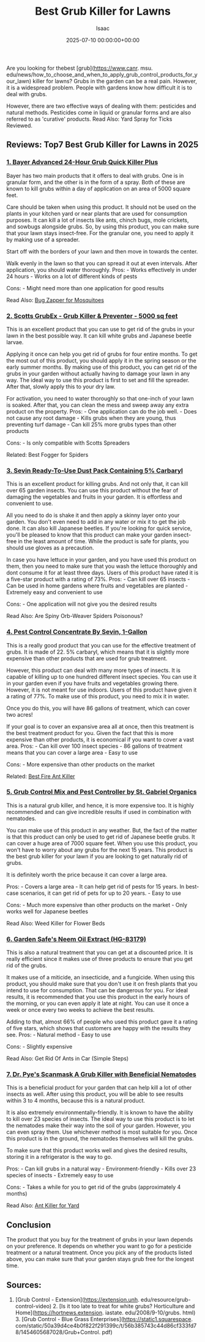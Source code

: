 ﻿---
title: Best Grub Killer for Lawns
description: Are you looking for thebest grub killer for lawns? Grubs in the garden can be a real pain.However, it is a widespread problem.
slug: /best-grub-killer-for-lawns/
date: 2025-07-10 00:00:00+00:00
lastmod: 2025-07-10 00:00:00+03:00
author: Isaac
categories:
- Ants
- Product Reviews
- Wasps
tags:
- ants
- best
- grub
layout: post
---

Are you looking for thebest [grub](https://www.canr. msu. edu/news/how_to_choose_and_when_to_apply_grub_control_products_for_your_lawn) killer for lawns? Grubs in the garden can be a real pain. However, it is a widespread problem. People with gardens know how difficult it is to deal with grubs.

However, there are two effective ways of dealing with them: pesticides and natural methods. Pesticides come in liquid or granular forms and are also referred to as 'curative' products. Read Also: Yard Spray for Ticks Reviewed.

##  Reviews: Top7 Best Grub Killer for Lawns in 2025

###  [1. Bayer Advanced 24-Hour Grub Quick Killer Plus](https://www.amazon.com/dp/B001H1GQ54/?tag=p-policy-20)

Bayer has two main products that it offers to deal with grubs. One is in granular form, and the other is in the form of a spray. Both of these are known to kill grubs within a day of application on an area of 5000 square feet.

Care should be taken when using this product. It should not be used on the plants in your kitchen yard or near plants that are used for consumption purposes. It can kill a lot of insects like ants, chinch bugs, mole crickets, and sowbugs alongside grubs. So, by using this product, you can make sure that your lawn stays insect-free. For the granular one, you need to apply it by making use of a spreader.

Start off with the borders of your lawn and then move in towards the center.

Walk evenly in the lawn so that you can spread it out at even intervals. After application, you should water thoroughly. Pros: - Works effectively in under 24 hours - Works on a lot of different kinds of pests

Cons: - Might need more than one application for good results

Read Also: [Bug Zapper for Mosquitoes](https://pestpolicy.com/[best](https://pestpolicy.com/best-ant-killer-for-yard/)-bug-zapper-for-mosquitoes/)

###  [2. Scotts GrubEx - Grub Killer & Preventer - 5000 sq feet](https://www.amazon.com/dp/B0050DV4ZW/?tag=p-policy-20)

This is an excellent product that you can use to get rid of the grubs in your lawn in the best possible way. It can kill white grubs and Japanese beetle larvae.

Applying it once can help you get rid of grubs for four entire months. To get the most out of this product, you should apply it in the spring season or the early summer months. By making use of this product, you can get rid of the grubs in your garden without actually having to damage your lawn in any way. The ideal way to use this product is first to set and fill the spreader. After that, slowly apply this to your dry law.

For activation, you need to water thoroughly so that one-inch of your lawn is soaked. After that, you can clean the mess and sweep away any extra product on the property. Pros: - One application can do the job well. - Does not cause any root damage - Kills grubs when they are young, thus preventing turf damage - Can kill 25% more grubs types than other products

Cons: - Is only compatible with Scotts Spreaders

Related: Best Fogger for Spiders

###  [3. Sevin Ready-To-Use Dust Pack Containing 5% Carbaryl](https://www.amazon.com/dp/B006O8OWFG/?tag=p-policy-20)

This is an excellent product for killing grubs. And not only that, it can kill over 65 garden insects. You can use this product without the fear of damaging the vegetables and fruits in your garden. It is effortless and convenient to use.

All you need to do is shake it and then apply a skinny layer onto your garden. You don't even need to add in any water or mix it to get the job done. It can also kill Japanese beetles. If you're looking for quick service, you'll be pleased to know that this product can make your garden insect-free in the least amount of time. While the product is safe for plants, you should use gloves as a precaution.

In case you have lettuce in your garden, and you have used this product on them, then you need to make sure that you wash the lettuce thoroughly and dont consume it for at least three days. Users of this product have rated it is a five-star product with a rating of 73%. Pros: - Can kill over 65 insects - Can be used in home gardens where fruits and vegetables are planted - Extremely easy and convenient to use

Cons: - One application will not give you the desired results

Read Also: Are Spiny Orb-Weaver Spiders Poisonous?

###  [4. Pest Control Concentrate By Sevin, 1-Gallon](https://www.amazon.com/dp/B000RNEYBG/?tag=p-policy-20)

This is a really good product that you can use for the effective treatment of grubs. It is made of 22. 5% carbaryl, which means that it is slightly more expensive than other products that are used for grub treatment.

However, this product can deal with many more types of insects. It is capable of killing up to one hundred different insect species. You can use it in your garden even if you have fruits and vegetables growing there. However, it is not meant for use indoors. Users of this product have given it a rating of 77%. To make use of this product, you need to mix it in water.

Once you do this, you will have 86 gallons of treatment, which can cover two acres!

If your goal is to cover an expansive area all at once, then this treatment is the best treatment product for you. Given the fact that this is more expensive than other products, it is economical if you want to cover a vast area. Pros: - Can kill over 100 insect species - 86 gallons of treatment means that you can cover a large area - Easy to use

Cons: - More expensive than other products on the market

Related: [Best Fire Ant Killer](https://pestpolicy.com/best-fire-ant-killer/)

###  [5. Grub Control Mix and Pest Controller by St. Gabriel Organics](https://www.amazon.com/dp/B000BWY878/?tag=p-policy-20)

This is a natural grub killer, and hence, it is more expensive too. It is highly recommended and can give incredible results if used in combination with nematodes.

You can make use of this product in any weather. But, the fact of the matter is that this product can only be used to get rid of Japanese beetle grubs. It can cover a huge area of 7000 square feet. When you use this product, you won't have to worry about any grubs for the next 15 years. This product is the best grub killer for your lawn if you are looking to get naturally rid of grubs.

It is definitely worth the price because it can cover a large area.

Pros: - Covers a large area - It can help get rid of pests for 15 years. In best-case scenarios, it can get rid of pets for up to 20 years. - Easy to use

Cons: - Much more expensive than other products on the market - Only works well for Japanese beetles

Read Also: Weed Killer for Flower Beds

###  [6. Garden Safe's Neem Oil Extract (HG-83179)](https://www.amazon.com/dp/B004QAWGIO/?tag=p-policy-20)

This is also a natural treatment that you can get at a discounted price. It is really efficient since it makes use of three products to ensure that you get rid of the grubs.

It makes use of a miticide, an insecticide, and a fungicide. When using this product, you should make sure that you don't use it on fresh plants that you intend to use for consumption. That can be dangerous for you. For ideal results, it is recommended that you use this product in the early hours of the morning, or you can even apply it late at night. You can use it once a week or once every two weeks to achieve the best results.

Adding to that, almost 66% of people who used this product gave it a rating of five stars, which shows that customers are happy with the results they see. Pros: - Natural method - Easy to use

Cons: - Slightly expensive

Read Also: Get Rid Of Ants in Car (Simple Steps)

###  [7. Dr. Pye's Scanmask  A Grub Killer with Beneficial Nematodes](https://www.amazon.com/dp/B000MRD5JO/?tag=p-policy-20)

This is a beneficial product for your garden that can help kill a lot of other insects as well. After using this product, you will be able to see results within 3 to 4 months, because this is a natural product.

It is also extremely environmentally-friendly. It is known to have the ability to kill over 23 species of insects. The ideal way to use this product is to let the nematodes make their way into the soil of your garden. However, you can even spray them. Use whichever method is most suitable for you. Once this product is in the ground, the nematodes themselves will kill the grubs.

To make sure that this product works well and gives the desired results, storing it in a refrigerator is the way to go.

Pros: - Can kill grubs in a natural way - Environment-friendly - Kills over 23 species of insects - Extremely easy to use

Cons: - Takes a while for you to get rid of the grubs (approximately 4 months)

Read Also: [Ant Killer for Yard](https://pestpolicy.com/best-ant-killer-for-yard/)

##  Conclusion

The product that you buy for the treatment of grubs in your lawn depends on your preference. It depends on whether you want to go for a pesticide treatment or a natural treatment. Once you pick any of the products listed above, you can make sure that your garden stays grub free for the longest time.

##  Sources:

1. [Grub Control - Extension](https://extension.unh. edu/resource/grub-control-video) 2. [Is it too late to treat for white grubs? Horticulture and Home](https://hortnews.extension. iastate. edu/2008/9-10/grubs. html) 3. [Grub Control - Blue Grass Enterprises](https://static1.squarespace. com/static/50a39d4ce4b0f822f291399c/t/56b385743c44d86cf333fd78/1454605687028/Grub+Control. pdf)

